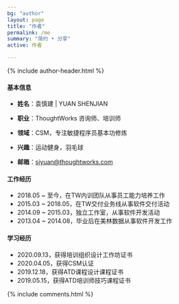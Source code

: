 ```yaml
---
bg: "author"
layout: page
title: "作者"
permalink: /me
summary: "简约 • 分享"
active: 作者

---
```


{% include author-header.html %}

#### 基本信息

- **姓名**：袁慎建 \| YUAN SHENJIAN

- **职业**：ThoughtWorks 咨询师、培训师

- **领域**：CSM，专注敏捷程序员基本功修炼

- **兴趣**：运动健身，羽毛球

- **邮箱**：sjyuan@thoughtworks.com


#### 工作经历

- 2018.05 ~ 至今，在TW内训团队从事员工能力培养工作
- 2015.03 ~ 2018.05，在TW交付业务线从事软件交付活动
- 2014.09 ~ 2015.03，独立工作室，从事软件开发活动
- 2013.04 ~ 2014.08，毕业后在美林数据从事软件开发工作

#### 学习经历

- 2020.09.13，获得培训组织设计工作坊证书
- 2020.04.05，获得CSM认证
- 2019.12.18，获得ATD课程设计课程证书
- 2019.05.15，获得ATD培训师技巧课程证书


{% include comments.html %}
